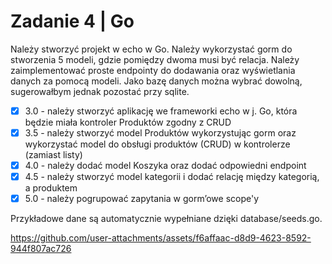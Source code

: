 # Zadanie 4 | Go

Należy stworzyć projekt w echo w Go. Należy wykorzystać gorm do stworzenia 5 modeli, gdzie pomiędzy dwoma musi być relacja. Należy zaimplementować proste endpointy do dodawania oraz wyświetlania danych za pomocą modeli. Jako bazę danych można wybrać dowolną, sugerowałbym jednak pozostać przy sqlite.

- [X] 3.0 - należy stworzyć aplikację we frameworki echo w j. Go, która będzie miała kontroler Produktów zgodny z CRUD
- [X] 3.5 - należy stworzyć model Produktów wykorzystując gorm oraz wykorzystać model do obsługi produktów (CRUD) w kontrolerze (zamiast listy)
- [X] 4.0 - należy dodać model Koszyka oraz dodać odpowiedni endpoint
- [X] 4.5 - należy stworzyć model kategorii i dodać relację między kategorią, a produktem
- [X] 5.0 - należy pogrupować zapytania w gorm’owe scope'y

Przykładowe dane są automatycznie wypełniane dzięki database/seeds.go.

https://github.com/user-attachments/assets/f6affaac-d8d9-4623-8592-944f807ac726

